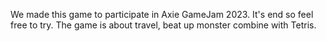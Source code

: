 We made this game to participate in Axie GameJam 2023. It's end so feel free to try.
The game is about travel, beat up monster combine with Tetris.
